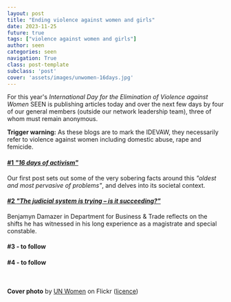 ```yaml
---
layout: post
title: "Ending violence against women and girls"
date: 2023-11-25
future: true
tags: ["violence against women and girls"]
author: seen
categories: seen
navigation: True
class: post-template
subclass: 'post'
cover: 'assets/images/unwomen-16days.jpg'
---
```


For this year's _International Day for the Elimination of Violence against Women_ SEEN is publishing articles today and over the next few days by four of our general members (outside our network leadership team), three of whom must remain anonymous.

**Trigger warning:** As these blogs are to mark the IDEVAW, they necessarily refer to violence against women including domestic abuse, rape and femicide.

#### [#1  _"16 days of activism"_](/posts/2023-11-25-idevaw-16-days-of-activism/)

Our first post sets out some of the very sobering facts around this _"oldest and most pervasive of problems"_, and delves into its societal context.

#### [#2  _"The judicial system is trying – is it succeeding?"_](/posts/2023-11-26-idevaw-is-the-judicial-system-succeeding/)

Benjamyn Damazer in Department for Business & Trade reflects on the shifts he has witnessed in his long experience as a magistrate and special constable.

#### #3 - to follow

#### #4 - to follow

&nbsp;

**Cover photo** by <a href="https://www.flickr.com/photos/unwomen/51737051738">UN Women</a> on Flickr (<a href="https://creativecommons.org/licenses/by-nc-nd/2.0/">licence</a>)
